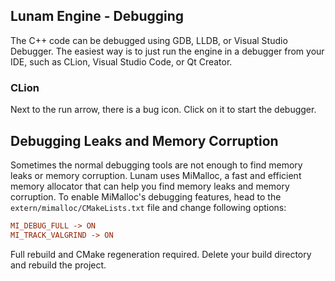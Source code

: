 ## Lunam Engine - Debugging
The C++ code can be debugged using GDB, LLDB, or Visual Studio Debugger.
The easiest way is to just run the engine in a debugger from your IDE, such as CLion, Visual Studio Code, or Qt Creator.

### CLion
Next to the run arrow, there is a bug icon. Click on it to start the debugger.

## Debugging Leaks and Memory Corruption
Sometimes the normal debugging tools are not enough to find memory leaks or memory corruption.
Lunam uses MiMalloc, a fast and efficient memory allocator that can help you find memory leaks and memory corruption.
To enable MiMalloc's debugging features, head to the `extern/mimalloc/CMakeLists.txt` file and change following options:
```cfg
MI_DEBUG_FULL -> ON
MI_TRACK_VALGRIND -> ON
```
Full rebuild and CMake regeneration required.
Delete your build directory and rebuild the project.
